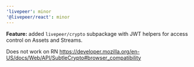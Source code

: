 ```yaml
---
'livepeer': minor
'@livepeer/react': minor
---
```


**Feature:** added `livepeer/crypto` subpackage with JWT helpers for access control on Assets and Streams.

Does not work on RN
https://developer.mozilla.org/en-US/docs/Web/API/SubtleCrypto#browser_compatibility
